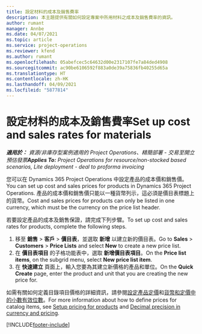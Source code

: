 ```yaml
---
title: 設定材料的成本及銷售費率
description: 本主題提供有關如何設定專案中所用材料之成本及銷售費率的資訊。
author: rumant
manager: Annbe
ms.date: 04/07/2021
ms.topic: article
ms.service: project-operations
ms.reviewer: kfend
ms.author: rumant
ms.openlocfilehash: 05abefcec5c64632d00e2317107fe7a84ded4908
ms.sourcegitcommit: ac90be6106592f883a0de39a75836fb40255d65a
ms.translationtype: HT
ms.contentlocale: zh-HK
ms.lasthandoff: 04/09/2021
ms.locfileid: "5877814"
---
```

# <a name="set-up-cost-and-sales-rates-for-materials"></a><span data-ttu-id="57359-103">設定材料的成本及銷售費率</span><span class="sxs-lookup"><span data-stu-id="57359-103">Set up cost and sales rates for materials</span></span>

<span data-ttu-id="57359-104">_**適用於：** 資源/非庫存型案例適用的 Project Operations、精簡部署 - 交易至開立預估發票_</span><span class="sxs-lookup"><span data-stu-id="57359-104">_**Applies To:** Project Operations for resource/non-stocked based scenarios, Lite deployment - deal to proforma invoicing_</span></span>

<span data-ttu-id="57359-105">您可以在 Dynamics 365 Project Operations 中設定產品的成本價和銷售價。</span><span class="sxs-lookup"><span data-stu-id="57359-105">You can set up cost and sales prices for products in Dynamics 365 Project Operations.</span></span> <span data-ttu-id="57359-106">產品的成本價和銷售價只能以一種貨幣列示，這必須是價目表標題上的貨幣。</span><span class="sxs-lookup"><span data-stu-id="57359-106">Cost and sales prices for products can only be listed in one currency, which must be the currency on the price list header.</span></span>

<span data-ttu-id="57359-107">若要設定產品的成本及銷售保證，請完成下列步驟。</span><span class="sxs-lookup"><span data-stu-id="57359-107">To set up cost and sales rates for products, complete the following steps.</span></span> 

1. <span data-ttu-id="57359-108">移至 **銷售** > **客戶** > **價目表**，並選取 **新增** 以建立新的價目表。</span><span class="sxs-lookup"><span data-stu-id="57359-108">Go to **Sales** > **Customers** > **Price Lists** and select **New** to create a new price list.</span></span> 
2. <span data-ttu-id="57359-109">在 **價目表項目** 的子格功能表中，選取 **新增價目表項目**。</span><span class="sxs-lookup"><span data-stu-id="57359-109">On the **Price list items**, on the subgrid menu, select **New price list item**.</span></span> 
3. <span data-ttu-id="57359-110">在 **快速建立** 頁面上，輸入您要為其建立新價格的產品和單位。</span><span class="sxs-lookup"><span data-stu-id="57359-110">On the **Quick Create** page, enter the product and unit that you are creating the new price for.</span></span>

<span data-ttu-id="57359-111">如需有關如何定義目錄項目價格的詳細資訊，請參閱[設定產品定價](https://docs.microsoft.com/dynamics365/sales-enterprise/create-price-lists-price-list-items-define-pricing-products)和[貨幣和定價中的小數有效位數](https://docs.microsoft.com/dynamics365/sales-enterprise/decimal-precision-currency-pricing)。</span><span class="sxs-lookup"><span data-stu-id="57359-111">For more information about how to define prices for catalog items, see [Setup pricing for products](https://docs.microsoft.com/dynamics365/sales-enterprise/create-price-lists-price-list-items-define-pricing-products) and [Decimal precision in currency and pricing](https://docs.microsoft.com/dynamics365/sales-enterprise/decimal-precision-currency-pricing).</span></span>

[!INCLUDE[footer-include](../includes/footer-banner.md)]
